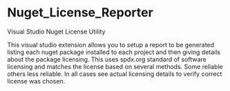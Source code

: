 # Nuget_License_Reporter
Visual Studio Nuget License Utility

This visual studio extension allows you to setup a report to be generated listing each nuget package installed to each project and then giving details about the package licensing.  This uses spdx.org standard of software licensing and matches the license based on several methods. Some reliable others less reliable.  In all cases see actual licensing details to verify  correct license was chosen.
